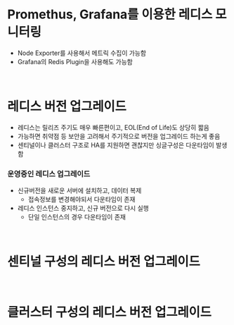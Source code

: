 # Promethus, Grafana를 이용한 레디스 모니터링

- Node Exporter를 사용해서 메트릭 수집이 가능함
- Grafana의 Redis Plugin을 사용해도 가능함

<br>

# 레디스 버전 업그레이드

- 레디스는 릴리즈 주기도 매우 빠른편이고, EOL(End of Life)도 상당히 짧음
- 가능하면 취약점 등 보안을 고려해서 주기적으로 버전을 업그레이드 하는게 좋음
- 센티널이나 클러스터 구조로 HA를 지원하면 괜찮지만 싱글구성은 다운타임이 발생함

### 운영중인 레디스 업그레이드

- 신규버전을 새로운 서버에 설치하고, 데이터 복제
  - 접속정보를 변경해야되서 다운타임이 존재
- 레디스 인스턴스 중지하고, 신규 버전으로 다시 실행
  - 단일 인스턴스의 경우 다운타임이 존재

<br/>

# 센티널 구성의 레디스 버전 업그레이드

<br/>

# 클러스터 구성의 레디스 버전 업그레이드
